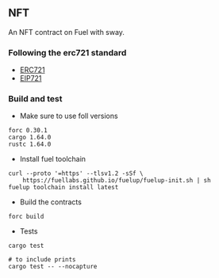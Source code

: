 ## NFT 
An NFT contract on Fuel with sway.

### Following the erc721 standard
- [ERC721](https://ethereum.org/en/developers/docs/standards/tokens/erc-721/) 
- [EIP721](https://eips.ethereum.org/EIPS/eip-721)

### Build and test
- Make sure to use foll versions
```
forc 0.30.1
cargo 1.64.0
rustc 1.64.0
```

- Install fuel toolchain
```
curl --proto '=https' --tlsv1.2 -sSf \
    https://fuellabs.github.io/fuelup/fuelup-init.sh | sh
fuelup toolchain install latest
```

- Build the contracts
```
forc build
```

- Tests
```
cargo test

# to include prints
cargo test -- --nocapture
```
